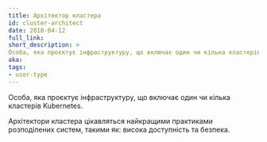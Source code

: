 ```yaml
---
title: Архітектор кластера
id: cluster-architect
date: 2018-04-12
full_link: 
short_description: >
Особа, яка проєктує інфраструктуру, що включає один чи кілька кластерів Kubernetes.
aka: 
tags:
- user-type
---
```

 Особа, яка проєктує інфраструктуру, що включає один чи кілька кластерів Kubernetes.

<!--more--> 

Архітектори кластера цікавляться найкращими практиками розподілених систем, такими як: висока доступність та безпека.

